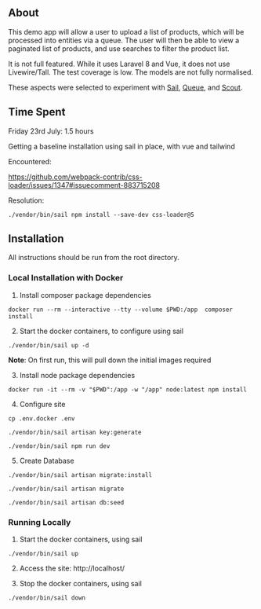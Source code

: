 
## About

This demo app will allow a user to upload a list of products, which will be processed into entities via a queue. The user will then be able to view a paginated list of products, and use searches to filter the product list.

It is not full featured. While it uses Laravel 8 and Vue, it does not use Livewire/Tall. The test coverage is low. The models are not fully normalised.

These aspects were selected to experiment with [Sail](https://laravel.com/docs/8.x/sail), [Queue](https://laravel.com/docs/8.x/queues), and [Scout](https://laravel.com/docs/8.x/scout).

## Time Spent

Friday 23rd July: 1.5 hours

Getting a baseline installation using sail in place, with vue and tailwind

Encountered:

https://github.com/webpack-contrib/css-loader/issues/1347#issuecomment-883715208

Resolution:
```
./vendor/bin/sail npm install --save-dev css-loader@5
```

## Installation

All instructions should be run from the root directory.

### Local Installation with Docker ###

1. Install composer package dependencies
```
docker run --rm --interactive --tty --volume $PWD:/app  composer install
```

2. Start the docker containers, to configure using sail
```
./vendor/bin/sail up -d
```

**Note**: On first run, this will pull down the initial images required 

3. Install node package dependencies
```
docker run -it --rm -v "$PWD":/app -w "/app" node:latest npm install
```

4. Configure site
```
cp .env.docker .env
```
```
./vendor/bin/sail artisan key:generate
```
```
./vendor/bin/sail npm run dev
```

5. Create Database

```
./vendor/bin/sail artisan migrate:install
```
```
./vendor/bin/sail artisan migrate
```
```
./vendor/bin/sail artisan db:seed
```

### Running Locally ###
 
1. Start the docker containers, using sail
```
./vendor/bin/sail up
```

2. Access the site: http://localhost/

3. Stop the docker containers, using sail
```
./vendor/bin/sail down
```
